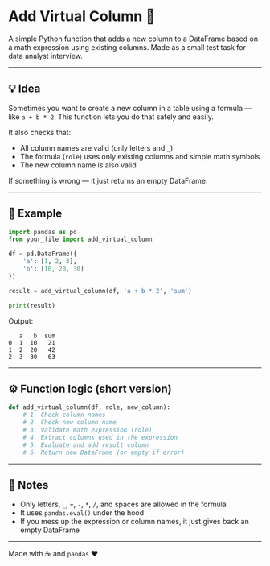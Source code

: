 # Add Virtual Column 🧮

A simple Python function that adds a new column to a DataFrame based on a math expression using existing columns.
Made as a small test task for data analyst interview.

---

## 💡 Idea

Sometimes you want to create a new column in a table using a formula — like `a + b * 2`.
This function lets you do that safely and easily.

It also checks that:

* All column names are valid (only letters and `_`)
* The formula (`role`) uses only existing columns and simple math symbols
* The new column name is also valid

If something is wrong — it just returns an empty DataFrame.

---

## 🧩 Example

```python
import pandas as pd
from your_file import add_virtual_column

df = pd.DataFrame({
    'a': [1, 2, 3],
    'b': [10, 20, 30]
})

result = add_virtual_column(df, 'a + b * 2', 'sum')

print(result)
```

Output:

```
   a   b  sum
0  1  10   21
1  2  20   42
2  3  30   63
```

---

## ⚙️ Function logic (short version)

```python
def add_virtual_column(df, role, new_column):
    # 1. Check column names
    # 2. Check new column name
    # 3. Validate math expression (role)
    # 4. Extract columns used in the expression
    # 5. Evaluate and add result column
    # 6. Return new DataFrame (or empty if error)
```

---

## 🧠 Notes

* Only letters, `_`, `+`, `-`, `*`, `/`, and spaces are allowed in the formula
* It uses `pandas.eval()` under the hood
* If you mess up the expression or column names, it just gives back an empty DataFrame

---

Made with ☕ and `pandas` ❤️
